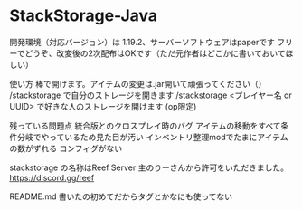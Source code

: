 # StackStorage-Java
開発環境（対応バージョン）は 1.19.2、サーバーソフトウェアはpaperです
フリーでどうぞ、改変後の2次配布はOKです（ただ元作者はどこかに書いておいてほしい）

使い方
棒で開けます。アイテムの変更は.jar開いて頑張ってください（）
/stackstorage で自分のストレージを開きます
/stackstorage <プレイヤー名 or UUID> で好きな人のストレージを開けます (op限定)

残っている問題点
統合版とのクロスプレイ時のバグ
アイテムの移動をすべて条件分岐でやっているため見た目が汚い
インベントリ整理modでたまにアイテムの数がずれる
コンフィグがない

stackstorage の名称はReef Server 主のりーさんから許可をいただきました。
https://discord.gg/reef

README.md 書いたの初めてだからタグとかなにも使ってない

